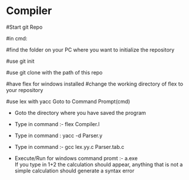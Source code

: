 # Compiler

#Start git Repo

#in cmd:

#find the folder on your PC where you want to initialize the repository

#use git init

#use git clone with the path of this repo


#have flex for windows installed
#change the working directory of flex to your repository


#use lex with yacc
Goto to Command Prompt(cmd)

- Goto the directory where you have saved the program

- Type in command :-  flex Compiler.l
- Type in command : yacc -d Parser.y

- Type in command :- gcc lex.yy.c Parser.tab.c

- Execute/Run for windows command promt :-     a.exe    
If you type in 1+2 the calculation should appear, 
anything that is not a simple calculation should generate a syntax error
